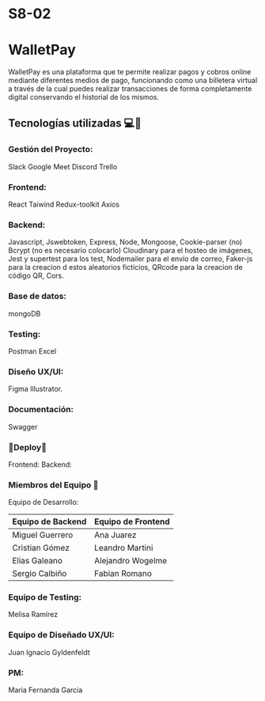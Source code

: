 # S8-02

# WalletPay 

WalletPay es una plataforma que te permite realizar pagos y cobros online mediante diferentes medios de pago, funcionando como una billetera virtual a través de la cual puedes realizar transacciones de forma completamente digital conservando el historial de los mismos.

## Tecnologías utilizadas 💻🔧 

### Gestión del Proyecto:
Slack
Google Meet
Discord
Trello

### Frontend:

React
Taiwind
Redux-toolkit
Axios

### Backend:

Javascript,
Jswebtoken,
Express,
Node,
Mongoose,
Cookie-parser (no)
Bcrypt (no es necesario colocarlo)
Cloudinary para el hosteo de imágenes,
Jest y supertest para los test,
Nodemailer para el envío de correo,
Faker-js para la creacion d estos aleatorios ficticios,
QRcode para la creacion de código QR,
Cors.

### Base de datos:
mongoDB

### Testing:
Postman
Excel

### Diseño UX/UI:
Figma
Illustrator.

### Documentación:
Swagger

### 🚀Deploy🚀
Frontend:
Backend:

### Miembros del Equipo 🤝

Equipo de Desarrollo:

| Equipo de Backend | Equipo de Frontend |
| ------------- | ------------- |
| Miguel Guerrero | Ana Juarez |
| Cristian Gómez | Leandro Martini |
| Elias Galeano | Alejandro Wogelme |
| Sergio Calbiño| Fabian Romano|


### Equipo de Testing:
Melisa Ramírez

### Equipo de Diseñado UX/UI:
Juan Ignacio Gyldenfeldt

### PM:
Maria Fernanda Garcia
